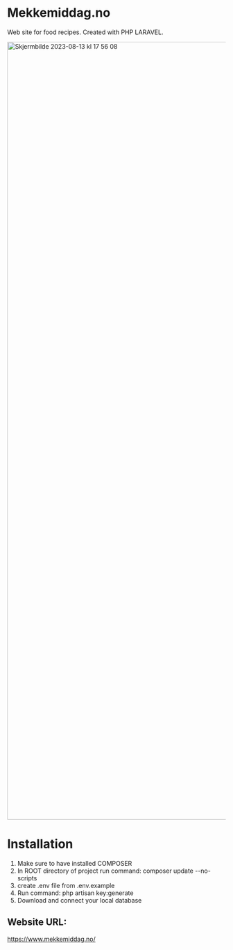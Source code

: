 # Mekkemiddag.no

Web site for food recipes. Created with PHP LARAVEL.

<img width="1788" alt="Skjermbilde 2023-08-13 kl  17 56 08" src="https://github.com/matsgund/mekkemiddag.no/assets/25957285/d40a7ddc-5de2-43af-94d8-b50b07d8e118">


# Installation

1. Make sure to have installed COMPOSER
2. In ROOT directory of project run command: composer update --no-scripts
3. create .env file from .env.example
4. Run command: php artisan key:generate
5. Download and connect your local database

## Website URL: 
https://www.mekkemiddag.no/
